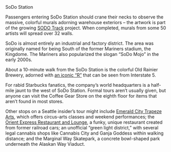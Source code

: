 <div class="stop-title">SoDo Station</div>
 
Passengers entering SoDo Station should crane their necks to observe the massive, colorful murals adorning warehouse exteriors – the artwork is part of the growing [SODO Track](http://sodotrack.com/) project. When completed, murals from some 50 artists will spread over 32 walls.
 
SoDo is almost entirely an industrial and factory district. The area was originally named for being South of the former Mariners stadium, the Kingdome. The Mariners also popularized the slogan “SoDo Mojo” in the early 2000s.
 
About a 10-minute walk from the SoDo Station is the colorful Old Rainier Brewery, adorned with [an iconic “R”](http://www.seattletimes.com/photo-video/photography/iconic-rainier-r-back-on-top/) that can be seen from Interstate 5.
 
For rabid Starbucks fanatics, the company’s world headquarters is a half-mile jaunt to the west of SoDo Station. Formal tours aren’t usually given, but anyone can visit the Coffee Gear Store on the eighth floor for items that aren’t found in most stores.

Other stops on a Seattle insider’s tour might include [Emerald City Trapeze Arts](http://emeraldcitytrapeze.com/), which offers circus-arts classes and weekend performances; the [Orient Express Restaurant and Lounge](http://www.seattleorientexpress.com/), a funky, unique restaurant created from former railroad cars; an unofficial “green light district,” with several legal cannabis shops like Cannabis City and Ganja Goddess within walking distance; and the Marginal Way Skatepark, a concrete bowl-shaped park underneath the Alaskan Way Viaduct.
